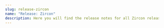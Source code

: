 ```yaml
---
slug: release-zircon
name: "Release: Zircon"
description: Here you will find the release notes for all Zircon releases.
---
```

